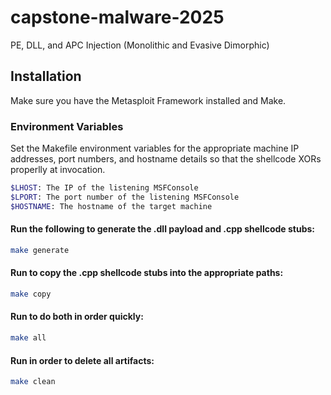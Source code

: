 # capstone-malware-2025
PE, DLL, and APC Injection (Monolithic and Evasive Dimorphic)

## Installation
Make sure you have the Metasploit Framework installed and Make.

### Environment Variables
Set the Makefile environment variables for the appropriate machine IP addresses, port numbers, and hostname details so that the shellcode XORs properlly at invocation.

```bash
$LHOST: The IP of the listening MSFConsole
$LPORT: The port number of the listening MSFConsole
$HOSTNAME: The hostname of the target machine
```

#### Run the following to generate the .dll payload and .cpp shellcode stubs:
```bash
make generate
```

#### Run to copy the .cpp shellcode stubs into the appropriate paths:
```bash
make copy
```

#### Run to do both in order quickly:
```bash
make all
```

#### Run in order to delete all artifacts:
```bash
make clean
```
